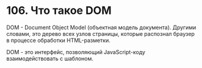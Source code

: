 # 106. Что такое DOM

DOM - Document Object Model (объектная модель документа). Другими словами, это дерево всех узлов страницы, которые распознал браузер в процессе обработки HTML-разметки.

DOM - это интерфейс, позволяющий JavaScript-коду взаимодействовать с шаблоном.
